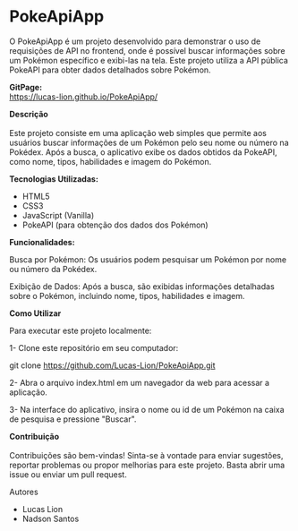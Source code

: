 # PokeApiApp

O PokeApiApp é um projeto desenvolvido para demonstrar o uso de requisições de API no frontend, onde é possível buscar informações sobre um Pokémon específico e exibi-las na tela. Este projeto utiliza a API pública PokeAPI para obter dados detalhados sobre Pokémon. <br>

<strong>GitPage:</strong> <br>
https://lucas-lion.github.io/PokeApiApp/ <br>

<strong>Descrição</strong> <br> <br>
Este projeto consiste em uma aplicação web simples que permite aos usuários buscar informações de um Pokémon pelo seu nome ou número na Pokédex. Após a busca, o aplicativo exibe os dados obtidos da PokeAPI, como nome, tipos, habilidades e imagem do Pokémon.

<strong>Tecnologias Utilizadas:</strong> <br>

- HTML5
- CSS3
- JavaScript (Vanilla)
- PokeAPI (para obtenção dos dados dos Pokémon)

<strong>Funcionalidades:</strong> <br>

Busca por Pokémon: Os usuários podem pesquisar um Pokémon por nome ou número da Pokédex. <br>

Exibição de Dados: Após a busca, são exibidas informações detalhadas sobre o Pokémon, incluindo nome, tipos, habilidades e imagem. <br>



<strong>Como Utilizar</strong> <br>

Para executar este projeto localmente: <br>

1- Clone este repositório em seu computador: <br>

git clone https://github.com/Lucas-Lion/PokeApiApp.git <br>

2- Abra o arquivo index.html em um navegador da web para acessar a aplicação. <br>

3- Na interface do aplicativo, insira o nome ou id de um Pokémon na caixa de pesquisa e pressione "Buscar". <br>

<strong>Contribuição</strong> <br> <br>
Contribuições são bem-vindas! Sinta-se à vontade para enviar sugestões, reportar problemas ou propor melhorias para este projeto. Basta abrir uma issue ou enviar um pull request. <br>

Autores <br>
- Lucas Lion
- Nadson Santos
